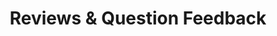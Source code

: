 ---
title: Reviews & Question Feedback
redirect_to: "/releases/v5.0.1/authors/assessment_showing_feedback"
---
